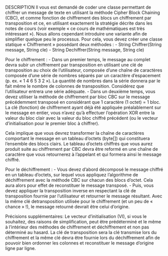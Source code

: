 DESCRIPTION
    Il vous est demandé de coder une classe permettant de chiffrer un message de texte en utilisant
    la méthode Cipher Block Chaining (CBC), et comme fonction de chiffrement des blocs un
    chiffrement par transposition et ce, en utilisant exactement la stratégie décrite dans les notes de
    cours (voir exemple « ce cours de mathématiques est très intéressant »). Nous allons cependant
    introduire une variante afin de simplifier quelque peu le processus.
    Pour cela, vous devez créer une classe statique « Chiffrement » possédant deux méthodes :
        - String Chiffrer(String message, String cle)
        - String Dechiffrer(String message, String cle)
        
Pour le chiffrement :
    - Dans un premier temps, le message au complet devra subir un chiffrement par
    transposition en utilisant une clé de transposition au choix de l’utilisateur, composée
    d’une chaîne de caractères composée d’une série de nombres séparés par un caractère
    d’espacement (p. ex. « 1 4 6 5 3 2 »). La quantité de nombres dans la série donnera par
    le fait même le nombre de colonnes de transposition.
    Considérez que l’utilisateur entrera une série adéquate.
    - Dans un deuxième temps, vous devez utiliser la méthode de chiffrement par bloc CBC sur
    le message précédemment transposé en considérant que 1 caractère (1 octet) = 1 bloc.
    La clé (fonction) de chiffrement ayant déjà été appliquée préalablement sur le message
    en entier, vous n’avez qu’à effectuer l’opération XOR entre la valeur du bloc clair avec la
    valeur du bloc chiffré précédent (ou le vecteur d’initialisation pour le premier bloc à
    chiffrer).
    
Cela implique que vous devrez transformer la chaîne de caractères comportant le
message en un tableau d’octets (byte[]) qui constituera l’ensemble des blocs clairs. Le
tableau d’octets chiffrés que vous aurez produit suite au chiffrement par CBC devra être
reformé en une chaîne de caractère que vous retournerez à l’appelant et qui formera ainsi
le message chiffré.

Pour le déchiffrement :
    - Vous devez d’abord décomposé le message chiffré en un tableau d’octets, sur lequel vous
    appliquez l’algorithme de déchiffrement avec la méthode CBC sur chacun des blocs
    d’octet. Cela aura alors pour effet de reconstituer le message transposé.
    - Puis, vous devez appliquer la transposition inverse en respectant la clé de transposition
    fournie par l’utilisateur et retourner le message résultant. Avec la même clé detransposition utilisée pour le chiffrement (et un peu de « chance » !), le message retourné
    devrait être celui d’origine.
    
Précisions supplémentaires:
    Le vecteur d’initialisation (VI), si vous le souhaitez, des raisons de simplification, peut être
    prédéterminé et le même à l’intérieur des méthodes de chiffrement et déchiffrement et non
    pas déterminé au hasard.
    La clé de transposition sera la clé transmise lors du chiffrement et la même clé devra être fournie
    lors du déchiffrement afin de pouvoir bien ordonner les colonnes et reconstituer le message
    d’origine ligne par ligne.
    